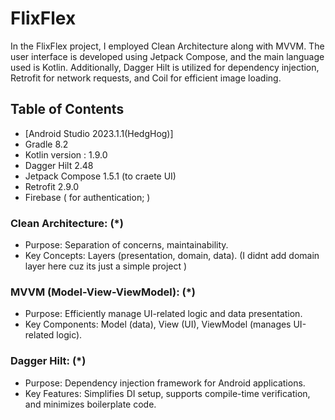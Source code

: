 # FlixFlex

In the FlixFlex project, I employed Clean Architecture along with MVVM. The user interface is developed using Jetpack Compose, 
and the main language used is Kotlin.
Additionally, Dagger Hilt is utilized for dependency injection, 
Retrofit for network requests, and Coil for efficient image loading.

## Table of Contents

- [Android Studio 2023.1.1(HedgHog)]
- Gradle 8.2
- Kotlin version : 1.9.0
- Dagger Hilt 2.48
- Jetpack Compose 1.5.1 (to craete  UI)
- Retrofit 2.9.0
- Firebase ( for authentication; )


### Clean Architecture: (*)

  * Purpose: Separation of concerns, maintainability.
  * Key Concepts: Layers (presentation, domain, data). (I didnt add domain layer here cuz its just a  simple project )
    
### MVVM (Model-View-ViewModel): (*)

  * Purpose: Efficiently manage UI-related logic and data presentation.
  * Key Components: Model (data), View (UI), ViewModel (manages UI-related logic).

### Dagger Hilt: (*)

  * Purpose: Dependency injection framework for Android applications.
  * Key Features: Simplifies DI setup, supports compile-time verification, and minimizes boilerplate code.
    


